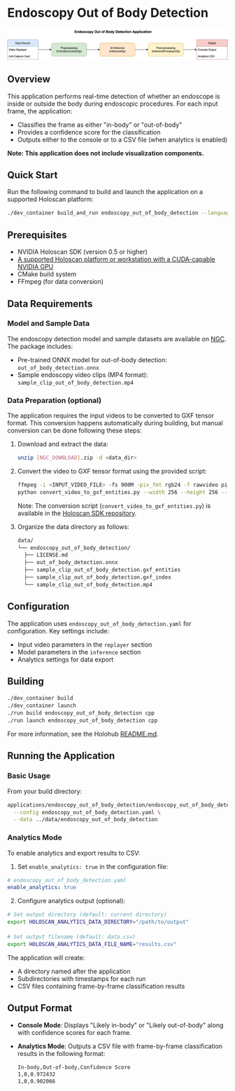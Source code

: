 # Endoscopy Out of Body Detection

![Endoscopy Out of Body Detection Workflow](../endoscopy_out_of_body_detection.png)

## Overview

This application performs real-time detection of whether an endoscope is inside or outside the body during endoscopic procedures. For each input frame, the application:

- Classifies the frame as either "in-body" or "out-of-body"
- Provides a confidence score for the classification
- Outputs either to the console or to a CSV file (when analytics is enabled)

__Note: This application does not include visualization components.__

## Quick Start

Run the following command to build and launch the application on a supported Holoscan platform:

```bash
./dev_container build_and_run endoscopy_out_of_body_detection --language cpp
```

## Prerequisites

- NVIDIA Holoscan SDK (version 0.5 or higher)
- [A supported Holoscan platform or workstation with a CUDA-capable NVIDIA GPU](https://docs.nvidia.com/holoscan/sdk-user-guide/sdk_installation.html)
- CMake build system
- FFmpeg (for data conversion)

## Data Requirements

### Model and Sample Data

The endoscopy detection model and sample datasets are available on [NGC](https://catalog.ngc.nvidia.com/orgs/nvidia/teams/clara-holoscan/resources/endoscopy_out_of_body_detection). The package includes:

- Pre-trained ONNX model for out-of-body detection: `out_of_body_detection.onnx`
- Sample endoscopy video clips (MP4 format): `sample_clip_out_of_body_detection.mp4`

### Data Preparation (optional)

The application requires the input videos to be converted to GXF tensor format. This conversion happens automatically during building, but manual conversion can be done following these steps:

1. Download and extract the data:

    ```bash
    unzip [NGC_DOWNLOAD].zip -d <data_dir>
    ```

2. Convert the video to GXF tensor format using the provided script:

    ```bash
    ffmpeg -i <INPUT_VIDEO_FILE> -fs 900M -pix_fmt rgb24 -f rawvideo pipe:1 | \
    python convert_video_to_gxf_entities.py --width 256 --height 256 --channels 3 --framerate 30
    ```

    Note: The conversion script (`convert_video_to_gxf_entities.py`) is available in the [Holoscan SDK repository](https://github.com/nvidia-holoscan/holoscan-sdk/tree/main/scripts).

3. Organize the data directory as follows:

    ```bash
    data/
    └── endoscopy_out_of_body_detection/
      ├── LICENSE.md
      ├── out_of_body_detection.onnx
      ├── sample_clip_out_of_body_detection.gxf_entities
      ├── sample_clip_out_of_body_detection.gxf_index
      └── sample_clip_out_of_body_detection.mp4
    ```

## Configuration

The application uses `endoscopy_out_of_body_detection.yaml` for configuration. Key settings include:

- Input video parameters in the `replayer` section
- Model parameters in the `inference` section
- Analytics settings for data export

## Building

```bash
./dev_container build
./dev_container launch
./run build endoscopy_out_of_body_detection cpp
./run launch endoscopy_out_of_body_detection cpp
```

For more information, see the Holohub [README.md](https://github.com/nvidia-holoscan/holohub/blob/main/README.md).

## Running the Application

### Basic Usage

From your build directory:

```bash
applications/endoscopy_out_of_body_detection/endoscopy_out_of_body_detection \
  --config endoscopy_out_of_body_detection.yaml \
  --data ../data/endoscopy_out_of_body_detection
```

### Analytics Mode

To enable analytics and export results to CSV:

1. Set `enable_analytics: true` in the configuration file:

  ```yaml
  # endoscopy_out_of_body_detection.yaml
  enable_analytics: true
  ```

2. Configure analytics output (optional):

  ```bash
  # Set output directory (default: current directory)
  export HOLOSCAN_ANALYTICS_DATA_DIRECTORY="/path/to/output"

  # Set output filename (default: data.csv)
  export HOLOSCAN_ANALYTICS_DATA_FILE_NAME="results.csv"
  ```

The application will create:

- A directory named after the application
- Subdirectories with timestamps for each run
- CSV files containing frame-by-frame classification results

## Output Format

- __Console Mode__: Displays "Likely in-body" or "Likely out-of-body" along with confidence scores for each frame.

- __Analytics Mode__: Outputs a CSV file with frame-by-frame classification results in the following format:

  ```csv
  In-body,Out-of-body,Confidence Score
  1,0,0.972432
  1,0,0.902066
  ```

